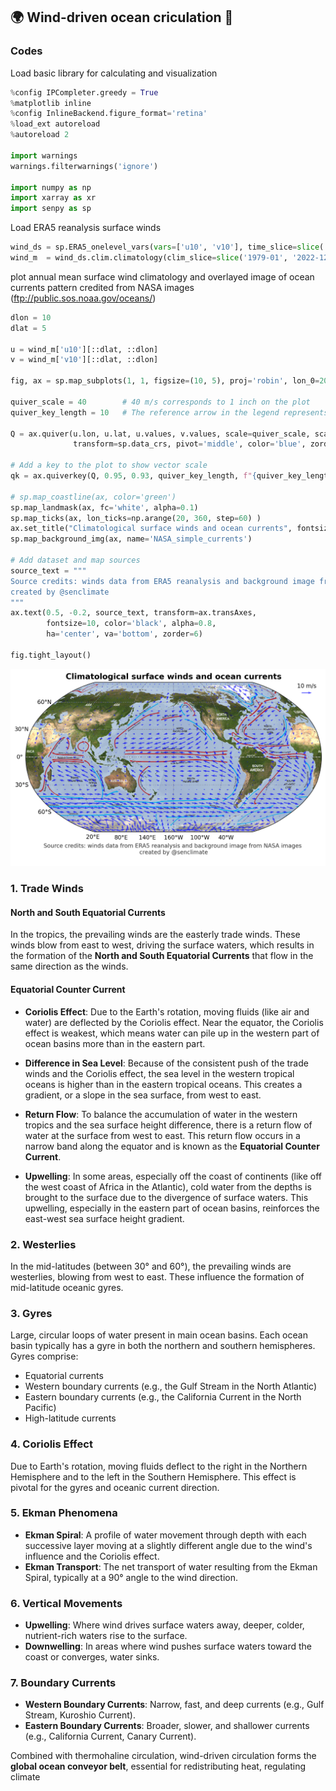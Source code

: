 ## 🌍 Wind-driven ocean criculation 🌊

### Codes

Load basic library for calculating and visualization


```python
%config IPCompleter.greedy = True
%matplotlib inline
%config InlineBackend.figure_format='retina'
%load_ext autoreload
%autoreload 2

import warnings
warnings.filterwarnings('ignore')

import numpy as np
import xarray as xr
import senpy as sp
```

Load ERA5 reanalysis surface winds


```python
wind_ds = sp.ERA5_onelevel_vars(vars=['u10', 'v10'], time_slice=slice('1979-01', '2022-12'))
wind_m  = wind_ds.clim.climatology(clim_slice=slice('1979-01', '2022-12')).mean('month').load()
```

plot annual mean surface wind climatology and overlayed image of ocean currents pattern credited from NASA images (ftp://public.sos.noaa.gov/oceans/)


```python
dlon = 10
dlat = 5

u = wind_m['u10'][::dlat, ::dlon]
v = wind_m['v10'][::dlat, ::dlon]

fig, ax = sp.map_subplots(1, 1, figsize=(10, 5), proj='robin', lon_0=200, aspect=1.2, layout='compressed')

quiver_scale = 40        # 40 m/s corresponds to 1 inch on the plot
quiver_key_length = 10   # The reference arrow in the legend represents 10 m/s

Q = ax.quiver(u.lon, u.lat, u.values, v.values, scale=quiver_scale, scale_units='inches',
              transform=sp.data_crs, pivot='middle', color='blue', zorder=5, alpha = 0.7)

# Add a key to the plot to show vector scale
qk = ax.quiverkey(Q, 0.95, 0.93, quiver_key_length, f"{quiver_key_length} m/s",  labelpos='N', coordinates='axes')

# sp.map_coastline(ax, color='green')
sp.map_landmask(ax, fc='white', alpha=0.1)
sp.map_ticks(ax, lon_ticks=np.arange(20, 360, step=60) )
ax.set_title("Climatological surface winds and ocean currents", fontsize=14, fontweight='bold')
sp.map_background_img(ax, name='NASA_simple_currents')

# Add dataset and map sources
source_text = """
Source credits: winds data from ERA5 reanalysis and background image from NASA images
created by @senclimate
"""
ax.text(0.5, -0.2, source_text, transform=ax.transAxes,
        fontsize=10, color='black', alpha=0.8,
        ha='center', va='bottom', zorder=6)

fig.tight_layout()
```



![png](Clim_winds_map_files/Clim_winds_map_6_0.png)



### 1. Trade Winds

#### North and South Equatorial Currents
In the tropics, the prevailing winds are the easterly trade winds. These winds blow from east to west, driving the surface waters, which results in the formation of the **North and South Equatorial Currents** that flow in the same direction as the winds.

#### Equatorial Counter Current

- **Coriolis Effect**: Due to the Earth's rotation, moving fluids (like air and water) are deflected by the Coriolis effect. Near the equator, the Coriolis effect is weakest, which means water can pile up in the western part of ocean basins more than in the eastern part.

- **Difference in Sea Level**: Because of the consistent push of the trade winds and the Coriolis effect, the sea level in the western tropical oceans is higher than in the eastern tropical oceans. This creates a gradient, or a slope in the sea surface, from west to east.

- **Return Flow**: To balance the accumulation of water in the western tropics and the sea surface height difference, there is a return flow of water at the surface from west to east. This return flow occurs in a narrow band along the equator and is known as the **Equatorial Counter Current**.

- **Upwelling**: In some areas, especially off the coast of continents (like off the west coast of Africa in the Atlantic), cold water from the depths is brought to the surface due to the divergence of surface waters. This upwelling, especially in the eastern part of ocean basins, reinforces the east-west sea surface height gradient.

### 2. Westerlies

In the mid-latitudes (between 30° and 60°), the prevailing winds are westerlies, blowing from west to east. These influence the formation of mid-latitude oceanic gyres.

### 3. Gyres
Large, circular loops of water present in main ocean basins. Each ocean basin typically has a gyre in both the northern and southern hemispheres. Gyres comprise:
- Equatorial currents
- Western boundary currents (e.g., the Gulf Stream in the North Atlantic)
- Eastern boundary currents (e.g., the California Current in the North Pacific)
- High-latitude currents

### 4. Coriolis Effect
Due to Earth's rotation, moving fluids deflect to the right in the Northern Hemisphere and to the left in the Southern Hemisphere. This effect is pivotal for the gyres and oceanic current direction.

### 5. Ekman Phenomena
- **Ekman Spiral**: A profile of water movement through depth with each successive layer moving at a slightly different angle due to the wind's influence and the Coriolis effect.
- **Ekman Transport**: The net transport of water resulting from the Ekman Spiral, typically at a 90° angle to the wind direction.

### 6. Vertical Movements
- **Upwelling**: Where wind drives surface waters away, deeper, colder, nutrient-rich waters rise to the surface.
- **Downwelling**: In areas where wind pushes surface waters toward the coast or converges, water sinks.

### 7. Boundary Currents
- **Western Boundary Currents**: Narrow, fast, and deep currents (e.g., Gulf Stream, Kuroshio Current).
- **Eastern Boundary Currents**: Broader, slower, and shallower currents (e.g., California Current, Canary Current).

Combined with thermohaline circulation, wind-driven circulation forms the **global ocean conveyor belt**, essential for redistributing heat, regulating climate
